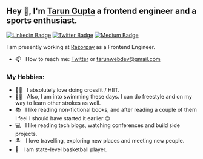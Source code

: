 ## Hey 👋, I'm [Tarun Gupta](https://twitter.com/tarun_gupta7) a frontend engineer and a sports enthusiast.

[![Linkedin Badge](https://img.shields.io/badge/LinkedIn-0077B5?style=for-the-badge&logo=linkedin&logoColor=white)](https://www.linkedin.com/in/tarungupta2811/)
[![Twitter Badge](https://img.shields.io/badge/Twitter-1DA1F2?style=for-the-badge&logo=twitter&logoColor=white)](https://twitter.com/tarun_gupta7)
[![Medium Badge](https://img.shields.io/badge/Medium-FFF?style=for-the-badge&logo=medium&logoColor=black)](https://medium.com/@gupta_tarun)


I am presently working at [Razorpay](https://razorpay.com/) as a Frontend Engineer.

- 📫 &nbsp; How to reach me: [Twitter](https://twitter.com/tarun_gupta7) or tarunwebdev@gmail.com

### My Hobbies:
- 🏋️‍♂️ &nbsp; I absolutely love doing crossfit / HIIT.
- 🏊‍♂️ &nbsp; Also, I am into swimming these days. I can do freestyle and on my way to learn other strokes as well.
- 📚 &nbsp; I like reading non-fictional books, and after reading a couple of them I feel I should have started it earlier 😌
- 💻 &nbsp; I like reading tech blogs, watching conferences and build side projects.
- 🏝 &nbsp; I love travelling, exploring new places and meeting new people.
- 🏀 &nbsp; I am state-level basketball player.
